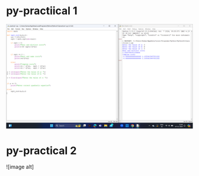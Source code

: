 # py-practiical 1 

![image alt](https://github.com/Suhanjuneja/py-practiical/blob/1a0e5ae47e27dbe7a911a2f673ce1b7767da7b33/Screenshot%20(152).png)

# py-practical 2

![image alt]
